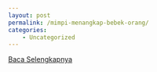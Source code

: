 ```yaml
---
layout: post
permalink: /mimpi-menangkap-bebek-orang/
categories:
    - Uncategorized
---
```


[Baca Selengkapnya](/04)